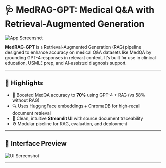 # 🩺 MedRAG-GPT: Medical Q&A with Retrieval-Augmented Generation

![App Screenshot](./Screenshot%202025-04-09%20at%203.50.50%E2%80%AFPM.png)

**MedRAG-GPT** is a Retrieval-Augmented Generation (RAG) pipeline designed to enhance accuracy on medical Q&A datasets like MedQA by grounding GPT-4 responses in relevant context. It’s built for use in clinical education, USMLE prep, and AI-assisted diagnosis support.

---

## 🎯 Highlights

- 🚀 Boosted MedQA accuracy to **70%** using GPT-4 + RAG (vs 58% without RAG)
- 🔍 Uses HuggingFace embeddings + ChromaDB for high-recall document retrieval
- 🎨 Clean, intuitive **Streamlit UI** with source document traceability
- ⚙️ Modular pipeline for RAG, evaluation, and deployment

---

## 📸 Interface Preview

![UI Screenshot](./Screenshot%202025-04-09%20at%203.50.50%E2%80%AFPM.png)

---
